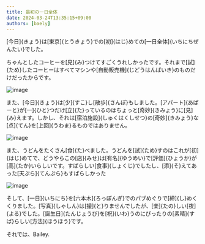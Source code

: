 ```yaml
---
title: 最初の一日全体
date: 2024-03-24T13:35:15+09:00
authors: [baely]
---
```

[今日]{きょう}は[東京]{とうきょう}での[初]{はじ}めての[一日全体]{いちにちぜんたい}でした。

ちゃんとしたコーヒーを[見]{み}つけてすごくうれしかったです。それまで[試]{ため}したコーヒーはすべてマシンや[自動販売機]{じどうはんばいき}のものだけだったからです。

![image](https://github.com/devhou-se/www-jp/assets/5674656/e875c225-2ce3-44de-8133-912cd2b91544)

また、[今日]{きょう}は[少]{すこ}し[散歩]{さんぽ}もしました。[アパート]{あぱーと}が[一]{ひと}つだけ[立]{た}っているのはちょっと[奇妙]{きみょう}に[見]{み}えます。しかし、それは[宿泊施設]{しゅくはくしせつ}の[奇妙]{きみょう}な[点]{てん}を[上回]{うわま}るものではありません。

![image](https://github.com/devhou-se/www-jp/assets/5674656/60107372-b22e-4833-bed6-1ea6c7c12449)

また、うどんをたくさん[食]{た}べました。うどんを[試]{ため}すのはこれが[初]{はじ}めてで、どうやらこの[店]{みせ}は[有名]{ゆうめい}で[評価]{ひょうか}が[高]{たか}いらしいです。すばらしい[食事]{しょくじ}でしたし、[添]{そ}えてあった[天ぷら]{てんぷら}もすばらしかった

![image](https://github.com/devhou-se/www-jp/assets/5674656/f5bdc187-e061-471b-b1cb-fa3faee8a923)

そして、[一日]{いちにち}を[六本木]{ろっぽんぎ}でのパブめぐりで[締]{し}めくくりました。[写真]{しゃしん}は[撮]{と}りませんでしたが、[楽]{たの}しい[夜]{よる}でした。[誕生日]{たんじょうび}を[祝]{いわ}うのにぴったりの[素晴]{すば}らしい[方法]{ほうほう}です。

それでは、Bailey.